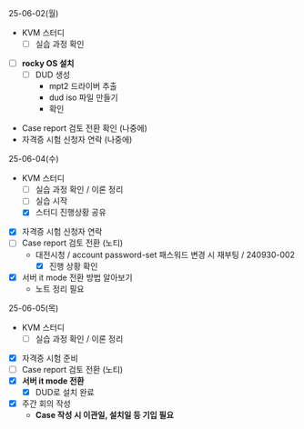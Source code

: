 25-06-02(월)
- KVM 스터디
	- [ ] 실습 과정 확인
- [ ] **rocky OS 설치**
	- [ ] DUD 생성
		- mpt2 드라이버 추출
		- dud iso 파일 만들기
		- 확인
- Case report 검토 전환 확인 (나중에)
- 자격증 시험 신청자 연락 (나중에)

25-06-04(수)
- KVM 스터디
	- [ ] 실습 과정 확인 / 이론 정리
	- [ ] 실습 시작
	- [x] 스터디 진행상황 공유
- [x] 자격증 시험 신청자 연락
- [ ] Case report 검토 전환 (노티)
	- 대전시청 / account password-set 패스워드 변경 시 재부팅 / 240930-002
		- [x] 진행 상황 확인
- [x] 서버 it mode 전환 방법 알아보기
	- 노트 정리 필요

25-06-05(목)
- KVM 스터디
	- [ ] 실습 과정 확인 / 이론 정리
- [x] 자격증 시험 준비
- [ ] Case report 검토 전환 (노티)
- [x] **서버 it mode 전환**
	- [x] DUD로 설치 완료
- [x] 주간 회의 작성
	- **Case 작성 시 이관일, 설치일 등 기입 필요**